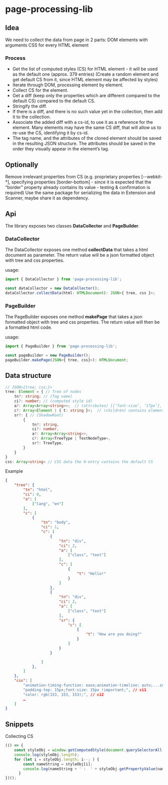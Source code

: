 # page-processing-lib

## Idea
We need to collect the data from page in 2 parts: 
DOM elements with arguments
CSS for every HTML element
### Process
- Get the list of computed styles (CS) for HTML element - it will be used as the default one (approx. 379 entries) (Create a random element and get default CS from it, since HTML element may be affected by styles)
- Iterate through DOM, processing element by element.
- Collect CS for the element. 
- Get a diff (keep only the properties which are different compared to the default CS) compared to the default CS.
- Stringify the diff.
- If there is a diff, and there is no such value yet in the collection, then add it to the collection.
- Associate the added diff with a cs-id, to use it as a reference for the element. Many elements may have the same CS diff, that will allow us to re-use the CS, identifying it by cs-id.
- The tag name, and the attributes of the cloned element should be saved in the resulting JSON structure. The attributes should be saved in the order they visually appear in the element’s tag.

## Optionally
Remove irrelevant properties from CS (e.g. proprietary properties [--webkit-*], specifying properties [border-bottom] - since it is expected that the “border” property already contains its value - testing & confirmation is required)
Use the same package for serializing the data in Extension and Scanner, maybe share it as dependency.

## Api
The library exposes two classes **DataCollector** and **PageBuilder**.
### DataCollector
The DataCollector exposes one method **collectData** that takes a html document as parameter. The return value will be a json formatted object with tree and css properties.

usage:
```ts
import { DataCollector } from 'page-processing-lib';

const dataCollector = new DataCollector();
dataCollector.collectData(html: HTMLDocument): JSON<{ tree, css }>;
```

### PageBuilder
The PageBuilder exposes one method **makePage** that takes a json formatted object with tree and css properties. The return value will then be a formatted html code.

usage:
```ts
import { PageBuilder } from 'page-processing-lib';

const pageBuilder = new PageBuilder();
pageBuilder.makePage(JSON<{ tree, css}>): HTMLDocument;
```

## Data structure
```ts
// JSON<{tree; css;}>
tree: Element = { // Tree of nodes
    tn?: string; // (Tag name)
    ci?: number; // (computed style id)
    a?: Array<Array<string>>;  // (attributes) [[‘font-size’, ‘17px’], [‘font-family’, ‘Arial’]] 
    c?: Array<Element | { t: string }>;  // (children) contains elements OR textNodes
    sr?: { // (ShadowRoot)
        {
            tn?: string,
            ci?: number,
            a?: Array<Array<string>>,
            c?: Array<TreeType | TextNodeType>,
            sr?: TreeType,
        }
    }
}
css: Array<string> // CSS data the 0-entry contains the default CS
```
Example
```json 
{
    "tree": {
		"tn": "html",
		"ci": 0,
	    "a": [
		    ["lang", "en"]
        ],
        "c": [
            {
                "tn": "body",
                "ci": 1,
                "c": [
                    {
                        "tn": "div",
                        "ci": 2,
                        "a": [
                            ["class", "text"]
                        ],
                        "c": [
                            {
                                "t": "Hello!"
                            }
                        ]   
                    },
                    {
                        "tn": "div",
                        "ci": 2,
                        "a": [
                            ["class", "text"]
                        ],
                        "sr": {
                            "c": [
                                {
                                    "t": "How are you doing?"
                                }
                            ]
                        }
                    }

                ]
            },
        ]
    },
    "css": [
        "animation-timing-function: ease;animation-timeline: auto;...zoom: 1;", // ci0
        "padding-top: 15px;font-size: 15px !important;", // ci1
        "color: rgb(153, 153, 153);", // ci2
        …
    ]
}
```


## Snippets
Collecting CS
```js 
(() => {
    const styleObj = window.getComputedStyle(document.querySelectorAll('a')[1]);
    console.log(styleObj.length);
    for (let i = styleObj.length; i--; ) {
        const nameString = styleObj[i];
        console.log(nameString + ' :  ' + styleObj.getPropertyValue(nameString) + styleObj.getPropertyPriority(nameString)) + ';';
      }
})();
```
